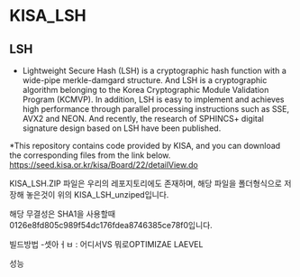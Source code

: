 # KISA_LSH

## LSH
* Lightweight Secure Hash (LSH) is a cryptographic hash function with a wide-pipe merkle-damgard structure. And LSH is a cryptographic algorithm belonging to the Korea Cryptographic Module Validation Program (KCMVP).  In addition, LSH is easy to implement and achieves high performance through parallel processing instructions such as SSE, AVX2 and NEON. And recently, the research of SPHINCS+ digital signature design based on LSH have been published.


*This repository contains code provided by KISA, and you can download the corresponding files from the link below. https://seed.kisa.or.kr/kisa/Board/22/detailView.do

KISA_LSH.ZIP 파일은 우리의 레포지토리에도 존재하며, 해당 파일을 폴더형식으로 저장해 놓은것이 위의 KISA_LSH_unziped입니다.

해당 무결성은 SHA1을 사용할때 0126e8fd805c989f54dc176fdea8746385ce78f0입니다.

빌드방법
-셋아ㅓㅂ : 어디서VS 뭐로OPTIMIZAE LAEVEL

성능



